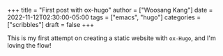 +++
title = "First post with ox-hugo"
author = ["Woosang Kang"]
date = 2022-11-12T02:30:00-05:00
tags = ["emacs", "hugo"]
categories = ["scribbles"]
draft = false
+++

This is my first attempt on creating a static website with `ox-Hugo`, and I'm loving the flow!
